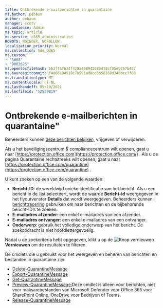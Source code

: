 ```yaml
---
title: Ontbrekende e-mailberichten in quarantaine
ms.author: pebaum
author: pebaum
manager: scotv
ms.audience: Admin
ms.topic: article
ms.service: o365-administration
ROBOTS: NOINDEX, NOFOLLOW
localization_priority: Normal
ms.collection: Adm_O365
ms.custom:
- "5668"
- "9002625"
ms.openlocfilehash: 563f76f624f428a46894268b478cf05eb757b497
ms.sourcegitcommit: f4866e94918c7b591ad0cd3b58169d340bcc7f00
ms.translationtype: MT
ms.contentlocale: nl-NL
ms.lasthandoff: 05/19/2021
ms.locfileid: "52539819"
---
```

# <a name="missing-emails-in-quarantine"></a>Ontbrekende e-mailberichten in quarantaine"

Beheerders kunnen [deze berichten bekijken,](/microsoft-365/security/office-365-security/manage-quarantined-messages-and-files) vrijgeven of verwijderen.

Als u het beveiligingscentrum & compliancecentrum wilt openen, gaat u naar [https://protection.office.com](https://protection.office.com/) . Als u de pagina Quarantaine rechtstreeks wilt openen, gaat u naar [https://protection.office.com/quarantine](https://protection.office.com/quarantine) .  

U kunt zoeken op een van de volgende waarden:  

- **Bericht-ID**: de wereldwijd unieke identificatie van het bericht. Als u een bericht in de lijst selecteert, wordt de waarde  **Bericht-id**  weergegeven in het flyoutvenster  **Details**  dat wordt weergegeven. Beheerders kunnen [berichttracering](/microsoft-365/security/office-365-security/message-trace-scc) gebruiken om naar berichten en de bijbehorende bericht-ID’s te zoeken.
- **E-mailadres afzender**: een enkel e-mailadres van een afzender.
- **E-mailadres ontvanger**: een enkel e-mailadres van een ontvanger.
- **Onderwerp**: gebruik het volledige onderwerp van het bericht. De zoekopdracht is niet hoofdlettergevoelig.

Nadat u de zoekcriteria hebt opgegeven, klikt u op de ![Knop vernieuwen](/microsoft-365/media/scc-quarantine-refresh.png?view=o365-worldwide) **Vernieuwen** om de resultaten te filteren.

De cmdlets die u gebruikt voor het weergeven en beheren van berichten en bestanden in quarantaine zijn:
- [Delete-QuarantineMessage](/powershell/module/exchange/delete-quarantinemessage)
- [Export-QuarantineMessage](/powershell/module/exchange/export-quarantinemessage)
- [Get-QuarantineMessage](/powershell/module/exchange/get-quarantinemessage)
- [Preview-QuarantineMessage:](/powershell/module/exchange/preview-quarantinemessage)Deze cmdlet is alleen voor berichten, niet voor malwarebestanden van Microsoft Defender voor Office 365 voor SharePoint Online, OneDrive voor Bedrijven of Teams.
- [Release-QuarantineMessage](/powershell/module/exchange/release-quarantinemessage)